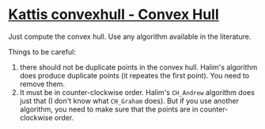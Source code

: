 # [Kattis convexhull - Convex Hull](https://open.kattis.com/problems/convexhull)

Just compute the convex hull. Use any algorithm available in the literature.

Things to be careful:

1. there should not be duplicate points in the convex hull. Halim's algorithm does produce duplicate points (it repeates the first point). You need to remove them.
2. It must be in counter-clockwise order. Halim's `CH_Andrew` algorithm does just that (I don't know what `CH_Graham` does). But if you use another algorithm, you need to make sure that the points are in counter-clockwise order.
